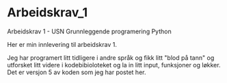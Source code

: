 # Arbeidskrav_1
Arbeidskrav 1 - USN Grunnleggende programering Python 

Her er min innlevering til arbeidskrav 1. 

Jeg har programert litt tidligere i andre språk og fikk litt "blod på tann" og utforsket litt videre i kodebibioloteket og la in litt input, funksjoner og løkker. 
Det er versjon 5 av koden som jeg har postet her. 

